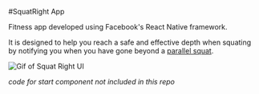 #SquatRight App

Fitness app developed using Facebook's React Native framework.

It is designed to help you reach a safe and effective depth when squating by notifying you when you have gone beyond a [parallel squat](http://www.bodybuilding.com/fun/the-drop-zone-squat-lower-squat-stronger.html).

![Gif of Squat Right UI](http://i.imgur.com/mTJc5Ic.gif)

*code for start component not included in this repo*
